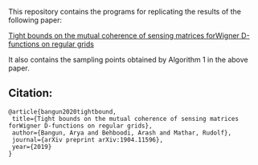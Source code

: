 This repository contains the programs for replicating the results of the following paper:

[Tight bounds on the mutual coherence of sensing matrices forWigner D-functions on regular grids](http://arxiv.org/abs/2010.02344)

It also contains the sampling points obtained by Algorithm 1 in the above paper.

## Citation:
 ```
 @article{bangun2020tightbound,
  title={Tight bounds on the mutual coherence of sensing matrices forWigner D-functions on regular grids},
  author={Bangun, Arya and Behboodi, Arash and Mathar, Rudolf},
  journal={arXiv preprint arXiv:1904.11596},
  year={2019}
}
 
